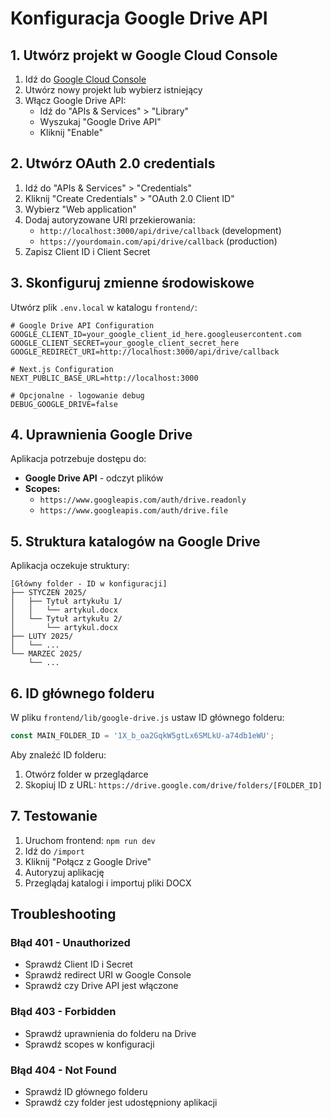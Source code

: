 # Konfiguracja Google Drive API

## 1. Utwórz projekt w Google Cloud Console

1. Idź do [Google Cloud Console](https://console.cloud.google.com/)
2. Utwórz nowy projekt lub wybierz istniejący
3. Włącz Google Drive API:
   - Idź do "APIs & Services" > "Library"
   - Wyszukaj "Google Drive API"
   - Kliknij "Enable"

## 2. Utwórz OAuth 2.0 credentials

1. Idź do "APIs & Services" > "Credentials"
2. Kliknij "Create Credentials" > "OAuth 2.0 Client ID"
3. Wybierz "Web application"
4. Dodaj autoryzowane URI przekierowania:
   - `http://localhost:3000/api/drive/callback` (development)
   - `https://yourdomain.com/api/drive/callback` (production)
5. Zapisz Client ID i Client Secret

## 3. Skonfiguruj zmienne środowiskowe

Utwórz plik `.env.local` w katalogu `frontend/`:

```env
# Google Drive API Configuration
GOOGLE_CLIENT_ID=your_google_client_id_here.googleusercontent.com
GOOGLE_CLIENT_SECRET=your_google_client_secret_here
GOOGLE_REDIRECT_URI=http://localhost:3000/api/drive/callback

# Next.js Configuration
NEXT_PUBLIC_BASE_URL=http://localhost:3000

# Opcjonalne - logowanie debug
DEBUG_GOOGLE_DRIVE=false
```

## 4. Uprawnienia Google Drive

Aplikacja potrzebuje dostępu do:
- **Google Drive API** - odczyt plików
- **Scopes:**
  - `https://www.googleapis.com/auth/drive.readonly`
  - `https://www.googleapis.com/auth/drive.file`

## 5. Struktura katalogów na Google Drive

Aplikacja oczekuje struktury:

```
[Główny folder - ID w konfiguracji]
├── STYCZEŃ 2025/
│   ├── Tytuł artykułu 1/
│   │   └── artykul.docx
│   └── Tytuł artykułu 2/
│       └── artykul.docx
├── LUTY 2025/
│   └── ...
└── MARZEC 2025/
    └── ...
```

## 6. ID głównego folderu

W pliku `frontend/lib/google-drive.js` ustaw ID głównego folderu:

```javascript
const MAIN_FOLDER_ID = '1X_b_oa2GqkW5gtLx6SMLkU-a74db1eWU';
```

Aby znaleźć ID folderu:
1. Otwórz folder w przeglądarce
2. Skopiuj ID z URL: `https://drive.google.com/drive/folders/[FOLDER_ID]`

## 7. Testowanie

1. Uruchom frontend: `npm run dev`
2. Idź do `/import`
3. Kliknij "Połącz z Google Drive"
4. Autoryzuj aplikację
5. Przeglądaj katalogi i importuj pliki DOCX

## Troubleshooting

### Błąd 401 - Unauthorized
- Sprawdź Client ID i Secret
- Sprawdź redirect URI w Google Console
- Sprawdź czy Drive API jest włączone

### Błąd 403 - Forbidden
- Sprawdź uprawnienia do folderu na Drive
- Sprawdź scopes w konfiguracji

### Błąd 404 - Not Found
- Sprawdź ID głównego folderu
- Sprawdź czy folder jest udostępniony aplikacji 